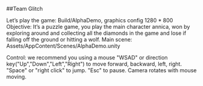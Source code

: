 ##Team Glitch

Let’s play the game: Build/AlphaDemo, graphics config 1280 * 800 
Objective: It’s a puzzle game, you play the main character annica, won by exploring around and collecting all the diamonds in the game and lose if falling off the ground or hitting a wolf.
Main scene: Assets/AppContent/Scenes/AlphaDemo.unity

Control: we recommend you using a mouse
"WSAD" or direction key("Up","Down","Left","Right") to move forward, backward, left, right.
"Space" or "right click" to jump.
"Esc" to pause.
Camera rotates with mouse moving.

